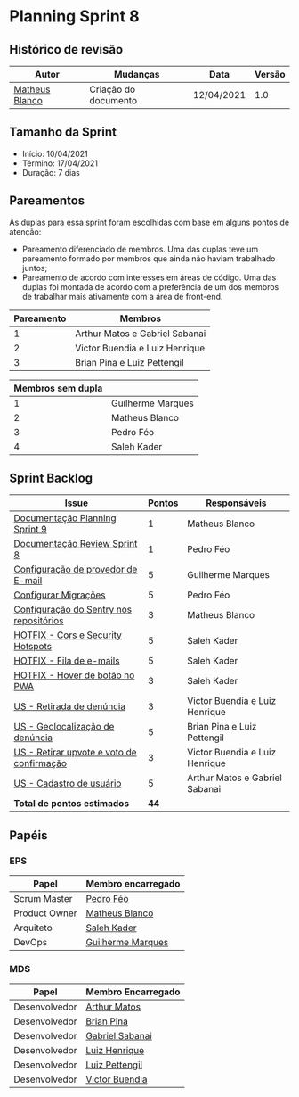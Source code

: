 # Planning Sprint 8

## Histórico de revisão

| Autor                                              | Mudanças             | Data       | Versão |
| -------------------------------------------------- | -------------------- | ---------- | ------ |
| [Matheus Blanco](https://github.com/MatheusBlanco) | Criação do documento | 12/04/2021 | 1.0    |

## Tamanho da Sprint

- Início: 10/04/2021
- Término: 17/04/2021
- Duração: 7 dias

## Pareamentos

As duplas para essa sprint foram escolhidas com base em alguns pontos de atenção:

- Pareamento diferenciado de membros. Uma das duplas teve um pareamento formado por membros que ainda não haviam trabalhado juntos;
- Pareamento de acordo com interesses em áreas de código. Uma das duplas foi montada de acordo com a preferência de um dos membros de trabalhar mais ativamente com a área de front-end.

| Pareamento | Membros                        |
| ---------- | ------------------------------ |
| 1          | Arthur Matos e Gabriel Sabanai |
| 2          | Victor Buendia e Luiz Henrique |
| 3          | Brian Pina e Luiz Pettengil    |

| Membros sem dupla |                   |
| ----------------- | ----------------- |
| 1                 | Guilherme Marques |
| 2                 | Matheus Blanco    |
| 3                 | Pedro Féo         |
| 4                 | Saleh Kader       |

## Sprint Backlog

| Issue                                                                                                | Pontos | Responsáveis                   |
| ---------------------------------------------------------------------------------------------------- | ------ | ------------------------------ |
| [Documentação Planning Sprint 9](https://github.com/fga-eps-mds/EPS-2020-2-G2/issues/157)            | 1      | Matheus Blanco                 |
| [Documentação Review Sprint 8](https://github.com/fga-eps-mds/EPS-2020-2-G2/issues/158)              | 1      | Pedro Féo                      |
| [Configuração de provedor de E-mail](https://github.com/fga-eps-mds/EPS-2020-2-G2/issues/163)        | 5      | Guilherme Marques              |
| [Configurar Migrações](https://github.com/fga-eps-mds/EPS-2020-2-G2/issues/159)                      | 5      | Pedro Féo                      |
| [Configuração do Sentry nos repositórios](https://github.com/fga-eps-mds/EPS-2020-2-G2/issues/156)   | 3      | Matheus Blanco                 |
| [HOTFIX - Cors e Security Hotspots](https://github.com/fga-eps-mds/EPS-2020-2-G2/issues/162)         | 5      | Saleh Kader                    |
| [HOTFIX - Fila de e-mails](https://github.com/fga-eps-mds/EPS-2020-2-G2/issues/161)                  | 5      | Saleh Kader                    |
| [HOTFIX - Hover de botão no PWA](https://github.com/fga-eps-mds/EPS-2020-2-G2/issues/160)            | 3      | Saleh Kader                    |
| [US - Retirada de denúncia](https://github.com/fga-eps-mds/EPS-2020-2-G2/issues/153)                 | 3      | Victor Buendia e Luiz Henrique |
| [US - Geolocalização de denúncia](https://github.com/fga-eps-mds/EPS-2020-2-G2/issues/140)           | 5      | Brian Pina e Luiz Pettengil    |
| [US - Retirar upvote e voto de confirmação](https://github.com/fga-eps-mds/EPS-2020-2-G2/issues/139) | 3      | Victor Buendia e Luiz Henrique |
| [US - Cadastro de usuário](https://github.com/fga-eps-mds/EPS-2020-2-G2/issues/138)                  | 5      | Arthur Matos e Gabriel Sabanai |
| **Total de pontos estimados**                                                                        | **44** |                                |

## Papéis

### EPS

| Papel         | Membro encarregado                                  |
| ------------- | --------------------------------------------------- |
| Scrum Master  | [Pedro Féo](https://github.com/Phe0)                |
| Product Owner | [Matheus Blanco](https://github.com/MatheusBlanco)  |
| Arquiteto     | [Saleh Kader](https://github.com/devsalula)         |
| DevOps        | [Guilherme Marques](https://github.com/guilhesme23) |

### MDS

| Papel         | Membro Encarregado                                  |
| ------------- | --------------------------------------------------- |
| Desenvolvedor | [Arthur Matos](https://github.com/Arthur-Matos)     |
| Desenvolvedor | [Brian Pina](https://github.com/DLBrianPina)        |
| Desenvolvedor | [Gabriel Sabanai](https://github.com/Sabanai104)    |
| Desenvolvedor | [Luiz Henrique](https://github.com/luiz-herique)    |
| Desenvolvedor | [Luiz Pettengil](https://github.com/LuizPettengill) |
| Desenvolvedor | [Victor Buendia](https://github.com/Victor-Buendia) |
